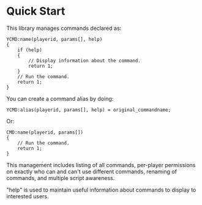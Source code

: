 # Quick Start

This library manages commands declared as:
```pawn
YCMD:name(playerid, params[], help)
{
    if (help)
    {
        // Display information about the command.
        return 1;
    }
    // Run the command.
    return 1;
}
```
You can create a command alias by doing:

```pawn
YCMD:alias(playerid, params[], help) = original_commandname;
```

Or:
```pawn
CMD:name(playerid, params[])
{
    // Run the command.
    return 1;
}
```
This management includes listing of all commands, per-player permissions on exactly who can and can't use different commands, renaming of commands, and multiple script awareness.

"help" is used to maintain useful information about commands to display to interested users.
